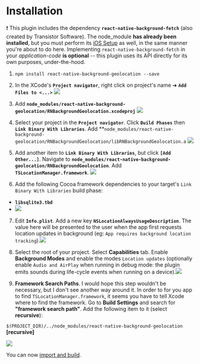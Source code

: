 
# Installation

:heavy_exclamation_mark: This plugin includes the dependency **`react-native-background-fetch`** (also created by Transistor Software).  The node_module **has already been installed**, but you must perform its [iOS Setup](https://github.com/transistorsoft/react-native-background-fetch/blob/master/INSTALL.md) as well, in the same manner you're about to do here.  Implementing `react-native-background-fetch` in your *application-code* **is optional** -- this plugin uses its API directly for its own purposes, under-the-hood.

1. `npm install react-native-background-geolocation --save`

2. In the XCode's **`Project navigator`**, right click on project's name ➜ **`Add Files to <...>`**
![](https://www.dropbox.com/s/nmih1sc9hgygpvu/react-native-background-geolocation-install-1.png?dl=1)

3. Add **`node_modules/react-native-background-geolocation/RNBackgroundGeolocation.xcodeproj`** ![](https://www.dropbox.com/s/5rscl79kbrctouq/react-native-background-geolocation-install-2.png?dl=1)

4. Select your project in the **`Project navigator`**. Click **`Build Phases`** then **`Link Binary With Libraries`**. Add **`node_modules/react-native-background-geolocation/RNBackgroundGeolocation/libRNBackgroundGeolocation.a` ![](https://www.dropbox.com/s/her9t33sencaca1/react-native-background-geolocation-install-3.png?dl=1)

5. Add another item to **`Link Binary With Libraries`**, but click **`[Add Other...]`**.  Navigate to **`node_modules/react-native-background-geolocation/RNBackgroundGeolocation`**.  Add **`TSLocationManager.framework`**. ![](https://www.dropbox.com/s/momp8ghaotc3x8l/react-native-background-geolocation-install-4.png?dl=1)

6. Add the following Cocoa framework dependencies to your target's `Link Binary With Libraries` build phase:
  * **`libsqlite3.tbd`**
  * ![](https://www.dropbox.com/s/mysihinrr6c6390/react-native-background-geolocation-install-5.png?dl=1)

7. Edit **`Info.plist`**.  Add a new key **`NSLocationAlwaysUsageDescription`**.  The value here will be presented to the user when the app first requests location updates in background (eg: `App requires background location tracking`).![](https://www.dropbox.com/s/1hlneo42ybok0rc/react-native-background-geolocation-install-6.png?dl=1)

8. Select the root of your project.  Select **Capabilities** tab.  Enable **Background Modes** and enable the modes `Location updates` (optionally enable `Audio and AirPlay` when running in debug mode:  the plugin emits sounds during life-cycle events when running on a device).![](https://www.dropbox.com/s/rn045iboqs7pe12/react-native-background-geolocation-install-7.png?dl=1)

9. **Framework Search Paths**.  I would hope this step wouldn't be necessary, but I don't see another way around it.  In order to for you app to find `TSLocationManager.framework`, it seems you have to tell Xcode where to find the framework.  Go to **Build Settings** and search for **"framework search path"**.  Add the following item to it (select **recursive**): 

`$(PROJECT_DIR)/../node_modules/react-native-background-geolocation` **[recursive]**

![](https://dl.dropboxusercontent.com/u/2319755/react-native-background-geolocation-demo/install-step-header-search-paths.png)

You can now [import and build](../README.md#example).
